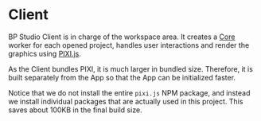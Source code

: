 
# Client

BP Studio Client is in charge of the workspace area.
It creates a [Core](../core/README.md) worker for each opened project,
handles user interactions and render the graphics using [PIXI.js](https://pixijs.com/).

As the Client bundles PIXI, it is much larger in bundled size.
Therefore, it is built separately from the App so that the App can be initialized faster.

Notice that we do not install the entire `pixi.js` NPM package,
and instead we install individual packages that are actually used in this project.
This saves about 100KB in the final build size.
